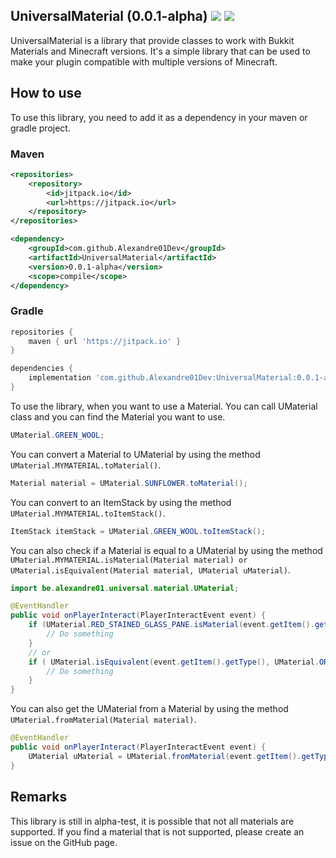 ## UniversalMaterial (0.0.1-alpha) [![](https://jitpack.io/v/Alexandre01Dev/UniversalMaterial.svg)](https://jitpack.io/#Alexandre01Dev/UniversalMaterial) [![](https://jitpack.io/v/Alexandre01Dev/UniversalMaterial/month.svg)](https://jitpack.io/#USER/REPO)


UniversalMaterial is a library that provide classes to work with Bukkit Materials and Minecraft versions. It's a simple library that can be used to make your plugin compatible with multiple versions of Minecraft.

## How to use
To use this library, you need to add it as a dependency in your maven or gradle project.

### Maven
```xml
<repositories>
    <repository>
        <id>jitpack.io</id>
        <url>https://jitpack.io</url>
    </repository>
</repositories>

<dependency>
    <groupId>com.github.Alexandre01Dev</groupId>
    <artifactId>UniversalMaterial</artifactId>
    <version>0.0.1-alpha</version>
    <scope>compile</scope>
</dependency>
```

### Gradle
```gradle
repositories {
    maven { url 'https://jitpack.io' }
}

dependencies {
    implementation 'com.github.Alexandre01Dev:UniversalMaterial:0.0.1-alpha'
}
```


To use the library, when you want to use a Material. You can call UMaterial class and you can find the Material you want to use.
```java
UMaterial.GREEN_WOOL;
```
You can convert a Material to UMaterial by using the method `UMaterial.MYMATERIAL.toMaterial()`. 

```java
Material material = UMaterial.SUNFLOWER.toMaterial();
```

You can convert to an ItemStack by using the method `UMaterial.MYMATERIAL.toItemStack()`. 

```java
ItemStack itemStack = UMaterial.GREEN_WOOL.toItemStack();
```

You can also check if a Material is equal to a UMaterial by using the method `UMaterial.MYMATERIAL.isMaterial(Material material) or UMaterial.isEquivalent(Material material, UMaterial uMaterial)`.

```java
import be.alexandre01.universal.material.UMaterial;

@EventHandler
public void onPlayerInteract(PlayerInteractEvent event) {
    if (UMaterial.RED_STAINED_GLASS_PANE.isMaterial(event.getItem().getType())) {
        // Do something
    }
    // or
    if ( UMaterial.isEquivalent(event.getItem().getType(), UMaterial.ORANGE_BANNER)){
        // Do something
    }
}
```

You can also get the UMaterial from a Material by using the method `UMaterial.fromMaterial(Material material)`. 

```java
@EventHandler
public void onPlayerInteract(PlayerInteractEvent event) {
    UMaterial uMaterial = UMaterial.fromMaterial(event.getItem().getType());
}
```


## Remarks
This library is still in alpha-test, it is possible that not all materials are supported. If you find a material that is not supported, please create an issue on the GitHub page.




